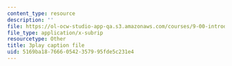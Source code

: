 ```yaml
---
content_type: resource
description: ''
file: https://ol-ocw-studio-app-qa.s3.amazonaws.com/courses/9-00-introduction-to-psychology-fall-2004/5169ba1876660542357995fde5c231e4_10494.srt
file_type: application/x-subrip
resourcetype: Other
title: 3play caption file
uid: 5169ba18-7666-0542-3579-95fde5c231e4
---
```

